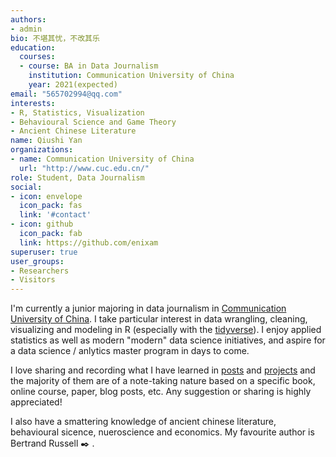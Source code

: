 ```yaml
---
authors:
- admin
bio: 不堪其忧，不改其乐
education:
  courses:
  - course: BA in Data Journalism
    institution: Communication University of China
    year: 2021(expected)
email: "565702994@qq.com"
interests:
- R, Statistics, Visualization
- Behavioural Science and Game Theory
- Ancient Chinese Literature
name: Qiushi Yan
organizations:
- name: Communication University of China
  url: "http://www.cuc.edu.cn/"
role: Student, Data Journalism
social:
- icon: envelope
  icon_pack: fas
  link: '#contact'
- icon: github
  icon_pack: fab
  link: https://github.com/enixam
superuser: true
user_groups:
- Researchers
- Visitors
---
```


I'm currently a junior majoring in data journalism in [Communication University of China](http://www.cuc.edu.cn/). I take particular interest in data wrangling, cleaning, visualizing and modeling in R (especially with the [tidyverse](https://www.tidyverse.org)). I enjoy applied statistics as well as modern "modern" data science initiatives, and aspire for a data science / anlytics master program in days to come.    

I love sharing and recording what I have learned in [posts](#posts) and [projects](#projects) and the majority of them are of a note-taking nature based on a specific book, online course, paper, blog posts, etc. Any suggestion or sharing is highly appreciated!  

I also have a smattering knowledge of ancient chinese literature, behavioural sicence, nueroscience and economics. My favourite author is Bertrand Russell :black_nib: . 

